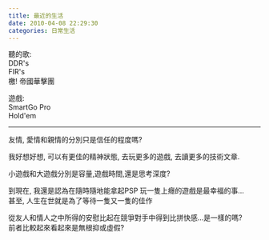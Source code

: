```yaml
---
title: 最近的生活
date: 2010-04-08 22:29:30
categories: 日常生活
---
```


  
聽的歌:  
DDR's  
FIR's  
檄! 帝國華擊團  
  
遊戲:  
SmartGo Pro  
Hold'em  
  
----------  
  
友情, 愛情和親情的分別只是信任的程度嗎?  
  
我好想好想, 可以有更佳的精神狀態, 去玩更多的遊戲, 去讀更多的技術文章.  
  
小遊戲和大遊戲分別是容量,遊戲時間,還是思考深度?  
  
到現在, 我還是認為在隨時隨地能拿起PSP 玩一隻上癮的遊戲是最幸福的事...  
甚至, 人生在世就是為了等待一隻又一隻的佳作  
  
從友人和情人之中所得的安慰比起在競爭對手中得到比拼快感...是一樣的嗎?   
前者比較起來看起來是無根抑或虛假?  
  
   